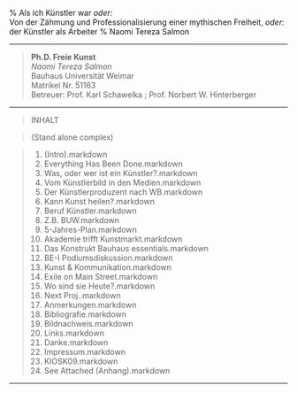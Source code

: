 % Als ich Künstler war *oder:*  
  Von der Zähmung und Professionalisierung einer mythischen Freiheit, *oder:*  
  der Künstler als Arbeiter
% Naomi Tereza Salmon

---

> **Ph.D. Freie Kunst**  
> *Naomi Tereza Salmon*  
> Bauhaus Universität Weimar  
> Matrikel Nr. 51163  
> Betreuer: Prof. Karl Schawelka ; Prof. Norbert W. Hinterberger  

---

> INHALT
 
> (Stand alone complex)

> 01. (Intro).markdown
> 02. Everything Has Been Done.markdown
> 03. Was, oder wer ist ein Künstler?.markdown
> 04. Vom Künstlerbild in den Medien.markdown
> 05. Der Künstlerproduzent nach WB.markdown
> 06. Kann Kunst heilen?.markdown
> 07. Beruf Künstler.markdown
> 08. Z.B. BUW.markdown
> 09. 5-Jahres-Plan.markdown
> 10. Akademie trifft Kunstmarkt.markdown
> 11. Das Konstrukt Bauhaus essentials.markdown
> 12. BE-I Podiumsdiskussion.markdown
> 13. Kunst & Kommunikation.markdown
> 14. Exile on Main Street.markdown
> 15. Wo sind sie Heute?.markdown
> 16. Next Proj..markdown
> 17. Anmerkungen.markdown
> 18. Bibliografie.markdown
> 19. Bildnachweis.markdown
> 20. Links.markdown
> 21. Danke.markdown
> 22. Impressum.markdown
> 23. KIOSK09.markdown
> 24. See Attached (Anhang).markdown

---
